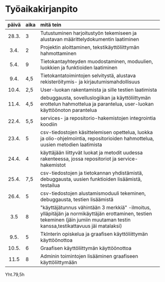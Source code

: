 # Työaikakirjanpito

| päivä | aika | mitä tein  |
|:-----:|:-----|:------|
| 28.3. | 3    | Tutustuminen harjoitustyön tekemiseen ja alustavan määrittelydokumentin laatiminen |
| 3.4.	| 2    | Projektin aloittaminen, tekstikäyttöliittymän hahmottaminen |
| 5.4.	| 9    | Tietokantayhteyden muodostaminen, moduulien, luokkien ja funktioiden laatiminen |	
| 9.4. 	| 4,5  | Tietokantatoimintojen selvitystä, alustava rekisteröitymis- ja kirjautumismahdollisuus
| 10.4. | 2,5  | User-luokan rakentamista ja sille testien laatimista
| 11.4. | 4,5  | debuggausta, sovelluslogiikan ja käyttöliittymän erottelun hahmottelua ja parantelua, user-luokan käyttöönoton parantelua
| 22.4. | 5,5  | services- ja repositorio-hakemistojen integrointia koodiin
| 23.4. | 5    | csv-tiedostojen käsittelemisen opettelua, luokka ja olio-ohjelmointia, repositorioiden hahmottelua, uusien metodien laatimista
| 24.4. | 4    | käyttäjään liittyvät luokat ja metodit uudessa rakenteessa, jossa repositoriot ja service-hakemistot
| 25.4. | 7,5  | csv-tiedostojen ja tietokannan yhdistämistä, debuggausta, uusien funktioiden lisäämistä, testailua
| 26.4. | 5    | csv-tiedostojen alustamismoduuli tekeminen, debuggausta, testien lisäämistä
| 3.5   | 8    | "käyttäjätunnus vähintään 3 merkkiä" -ilmoitus, ylläpitäjän ja normikäyttäjän erottaminen, testien tekeminen (jäin jumiin muutaman testin kanssa,testikattavuus jäi matalaksi)
| 9.5.  | 5    |  TkInterin opiskelua ja graafisen käyttöliittymän käyttöönottoa
| 10.5. | 6    | Graafisen käyttöliittymän käyttöönottoa
| 11.5  | 8    | Adminin toimintojen lisääminen graafiseen käyttöliittymään
Yht.79,5h
